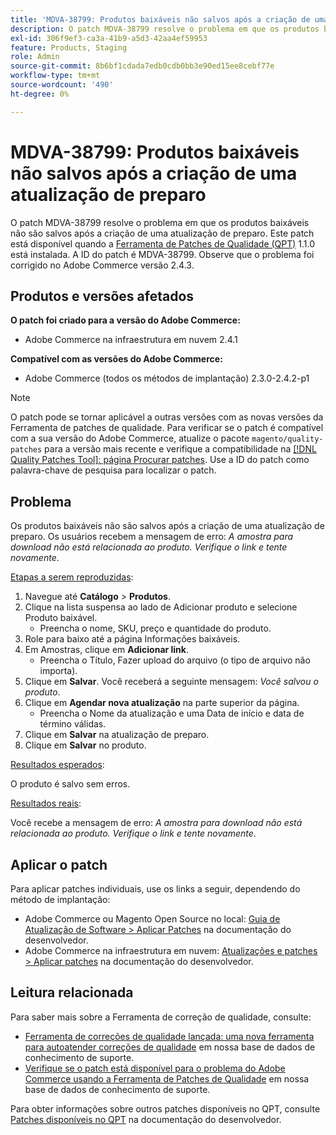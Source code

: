 ```yaml
---
title: 'MDVA-38799: Produtos baixáveis não salvos após a criação de uma atualização de preparo'
description: O patch MDVA-38799 resolve o problema em que os produtos baixáveis não são salvos após a criação de uma atualização de preparo. Este patch está disponível quando a [Ferramenta de correções de qualidade (QPT)](/help/announcements/adobe-commerce-announcements/magento-quality-patches-released-new-tool-to-self-serve-quality-patches.md) 1.1.0 está instalada. A ID do patch é MDVA-38799. Observe que o problema foi corrigido no Adobe Commerce versão 2.4.3.
exl-id: 306f9ef3-ca3a-41b9-a5d3-42aa4ef59953
feature: Products, Staging
role: Admin
source-git-commit: 8b6bf1cdada7edb0cdb0bb3e90ed15ee8cebf77e
workflow-type: tm+mt
source-wordcount: '490'
ht-degree: 0%

---
```


# MDVA-38799: Produtos baixáveis não salvos após a criação de uma atualização de preparo

O patch MDVA-38799 resolve o problema em que os produtos baixáveis não são salvos após a criação de uma atualização de preparo. Este patch está disponível quando a [Ferramenta de Patches de Qualidade (QPT)](/help/announcements/adobe-commerce-announcements/magento-quality-patches-released-new-tool-to-self-serve-quality-patches.md) 1.1.0 está instalada. A ID do patch é MDVA-38799. Observe que o problema foi corrigido no Adobe Commerce versão 2.4.3.

## Produtos e versões afetados

**O patch foi criado para a versão do Adobe Commerce:**

* Adobe Commerce na infraestrutura em nuvem 2.4.1

**Compatível com as versões do Adobe Commerce:**

* Adobe Commerce (todos os métodos de implantação) 2.3.0-2.4.2-p1

>[!NOTE]
>
>O patch pode se tornar aplicável a outras versões com as novas versões da Ferramenta de patches de qualidade. Para verificar se o patch é compatível com a sua versão do Adobe Commerce, atualize o pacote `magento/quality-patches` para a versão mais recente e verifique a compatibilidade na [[!DNL Quality Patches Tool]: página Procurar patches](https://experienceleague.adobe.com/tools/commerce-quality-patches/index.html). Use a ID do patch como palavra-chave de pesquisa para localizar o patch.

## Problema

Os produtos baixáveis não são salvos após a criação de uma atualização de preparo. Os usuários recebem a mensagem de erro: *A amostra para download não está relacionada ao produto. Verifique o link e tente novamente*.

<u>Etapas a serem reproduzidas</u>:

1. Navegue até **Catálogo** > **Produtos**.
1. Clique na lista suspensa ao lado de Adicionar produto e selecione Produto baixável.
   * Preencha o nome, SKU, preço e quantidade do produto.
1. Role para baixo até a página Informações baixáveis.
1. Em Amostras, clique em **Adicionar link**.
   * Preencha o Título, Fazer upload do arquivo (o tipo de arquivo não importa).
1. Clique em **Salvar**. Você receberá a seguinte mensagem: *Você salvou o produto*.
1. Clique em **Agendar nova atualização** na parte superior da página.
   * Preencha o Nome da atualização e uma Data de início e data de término válidas.
1. Clique em **Salvar** na atualização de preparo.
1. Clique em **Salvar** no produto.

<u>Resultados esperados</u>:

O produto é salvo sem erros.

<u>Resultados reais</u>:

Você recebe a mensagem de erro: *A amostra para download não está relacionada ao produto. Verifique o link e tente novamente*.

## Aplicar o patch

Para aplicar patches individuais, use os links a seguir, dependendo do método de implantação:

* Adobe Commerce ou Magento Open Source no local: [Guia de Atualização de Software > Aplicar Patches](https://experienceleague.adobe.com/en/docs/commerce-operations/tools/quality-patches-tool/usage) na documentação do desenvolvedor.
* Adobe Commerce na infraestrutura em nuvem: [Atualizações e patches > Aplicar patches](https://experienceleague.adobe.com/en/docs/commerce-cloud-service/user-guide/develop/upgrade/apply-patches) na documentação do desenvolvedor.

## Leitura relacionada

Para saber mais sobre a Ferramenta de correção de qualidade, consulte:

* [Ferramenta de correções de qualidade lançada: uma nova ferramenta para autoatender correções de qualidade](/help/announcements/adobe-commerce-announcements/magento-quality-patches-released-new-tool-to-self-serve-quality-patches.md) em nossa base de dados de conhecimento de suporte.
* [Verifique se o patch está disponível para o problema do Adobe Commerce usando a Ferramenta de Patches de Qualidade](/help/support-tools/patches-available-in-qpt-tool/check-patch-for-magento-issue-with-magento-quality-patches.md) em nossa base de dados de conhecimento de suporte.

Para obter informações sobre outros patches disponíveis no QPT, consulte [Patches disponíveis no QPT](https://experienceleague.adobe.com/tools/commerce-quality-patches/index.html) na documentação do desenvolvedor.
